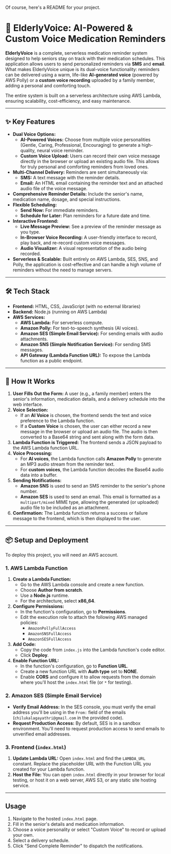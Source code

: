 Of course, here's a README for your project.

# 🎤 ElderlyVoice: AI-Powered & Custom Voice Medication Reminders

**ElderlyVoice** is a complete, serverless medication reminder system designed to help seniors stay on track with their medication schedules. This application allows users to send personalized reminders via **SMS** and **email**. What makes ElderlyVoice unique is its dual-voice functionality: reminders can be delivered using a warm, life-like **AI-generated voice** (powered by AWS Polly) or a **custom voice recording** uploaded by a family member, adding a personal and comforting touch.

The entire system is built on a serverless architecture using AWS Lambda, ensuring scalability, cost-efficiency, and easy maintenance.

---

## ✨ Key Features

* **Dual Voice Options:**
    * **AI-Powered Voices:** Choose from multiple voice personalities (Gentle, Caring, Professional, Encouraging) to generate a high-quality, neural voice reminder.
    * **Custom Voice Upload:** Users can record their own voice message directly in the browser or upload an existing audio file. This allows for truly personal and comforting reminders from loved ones.
* **Multi-Channel Delivery:** Reminders are sent simultaneously via:
    * **SMS:** A text message with the reminder details.
    * **Email:** An HTML email containing the reminder text and an attached audio file of the voice message.
* **Comprehensive Reminder Details:** Include the senior's name, medication name, dosage, and special instructions.
* **Flexible Scheduling:**
    * **Send Now:** For immediate reminders.
    * **Schedule for Later:** Plan reminders for a future date and time.
* **Interactive Frontend:**
    * **Live Message Preview:** See a preview of the reminder message as you type.
    * **In-Browser Voice Recording:** A user-friendly interface to record, play back, and re-record custom voice messages.
    * **Audio Visualizer:** A visual representation of the audio being recorded.
* **Serverless & Scalable:** Built entirely on AWS Lambda, SES, SNS, and Polly, the application is cost-effective and can handle a high volume of reminders without the need to manage servers.

---

## 🛠️ Tech Stack

* **Frontend:** HTML, CSS, JavaScript (with no external libraries)
* **Backend:** Node.js (running on AWS Lambda)
* **AWS Services:**
    * **AWS Lambda:** For serverless compute.
    * **Amazon Polly:** For text-to-speech synthesis (AI voices).
    * **Amazon SES (Simple Email Service):** For sending emails with audio attachments.
    * **Amazon SNS (Simple Notification Service):** For sending SMS messages.
    * **API Gateway (Lambda Function URL):** To expose the Lambda function as a public endpoint.

---

## 🚀 How It Works

1.  **User Fills Out the Form:** A user (e.g., a family member) enters the senior's information, medication details, and a delivery schedule into the web interface.
2.  **Voice Selection:**
    * If an **AI Voice** is chosen, the frontend sends the text and voice preference to the Lambda function.
    * If a **Custom Voice** is chosen, the user can either record a new message in the browser or upload an audio file. The audio is then converted to a Base64 string and sent along with the form data.
3.  **Lambda Function is Triggered:** The frontend sends a JSON payload to the AWS Lambda function URL.
4.  **Voice Processing:**
    * For **AI voices**, the Lambda function calls **Amazon Polly** to generate an MP3 audio stream from the reminder text.
    * For **custom voices**, the Lambda function decodes the Base64 audio data into a buffer.
5.  **Sending Notifications:**
    * **Amazon SNS** is used to send an SMS reminder to the senior's phone number.
    * **Amazon SES** is used to send an email. This email is formatted as a `multipart/mixed` MIME type, allowing the generated (or uploaded) audio file to be included as an attachment.
6.  **Confirmation:** The Lambda function returns a success or failure message to the frontend, which is then displayed to the user.

---

## 📦 Setup and Deployment

To deploy this project, you will need an AWS account.

### 1. **AWS Lambda Function**

1.  **Create a Lambda Function:**
    * Go to the AWS Lambda console and create a new function.
    * Choose **Author from scratch**.
    * Use a **Node.js** runtime.
    * For the architecture, select **x86\_64**.
2.  **Configure Permissions:**
    * In the function's configuration, go to **Permissions**.
    * Edit the execution role to attach the following AWS managed policies:
        * `AmazonPollyFullAccess`
        * `AmazonSNSFullAccess`
        * `AmazonSESFullAccess`
3.  **Add Code:**
    * Copy the code from `index.js` into the Lambda function's code editor.
    * Click **Deploy**.
4.  **Enable Function URL:**
    * In the function's configuration, go to **Function URL**.
    * Create a new function URL with **Auth type** set to **NONE**.
    * Enable **CORS** and configure it to allow requests from the domain where you'll host the `index.html` file (or `*` for testing).

### 2. **Amazon SES (Simple Email Service)**

* **Verify Email Address:** In the SES console, you must verify the email address you'll be using in the `From:` field of the emails (`chilukalagayathri@gmail.com` in the provided code).
* **Request Production Access:** By default, SES is in a sandbox environment. You'll need to request production access to send emails to unverified email addresses.

### 3. **Frontend (`index.html`)**

1.  **Update Lambda URL:** Open `index.html` and find the `LAMBDA_URL` constant. Replace the placeholder URL with the Function URL you created for your Lambda function.
2.  **Host the File:** You can open `index.html` directly in your browser for local testing, or host it on a web server, AWS S3, or any static site hosting service.

---

## Usage

1.  Navigate to the hosted `index.html` page.
2.  Fill in the senior's details and medication information.
3.  Choose a voice personality or select "Custom Voice" to record or upload your own.
4.  Select a delivery schedule.
5.  Click "Send Complete Reminder" to dispatch the notifications.
